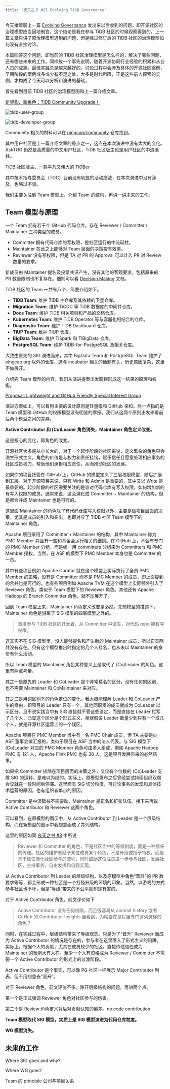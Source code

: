 ```yaml
---
title: '夜天之书 #25 Evolving TiDB Governance'
---
```


今天接着聊上一篇 [Evolving Governance](yatennosyo-0018.md) 发出来以后收到的问题，即开源社区的治理模型应当因地制宜，这个结论是我在参与 TiDB 社区的时候观察得到的，上一篇文章只讲了原治理模型遇到的问题，但是经过修订后的 TiDB 社区的治理模型如何没有直接讨论。

本篇回答这个问题，即当前的 TiDB 社区治理模型是怎么样的，解决了哪些问题，还有哪些未来的工作。同样放一个事先说明，随着开源协同行业经验的积累和从业人员的成熟，最佳实践总是越来越好的。讨论过程中会涉及具体的开源社区案例，早期阶段的案例或多或少有不足之处，大多是时代所限，正是这些前人探索的实例，才构成了今天可以分析和演进的基础。

首先看到目前 TiDB 社区的治理模型图和上一篇介绍文章。

[新架构、新角色：TiDB Community Upgrade！](https://pingcap.com/zh/blog/tidb-community-upgrade)

![tidb-user-group](media/tidb-user-group.jpeg)

![tidb-developer-group](media/tidb-developer-group.jpeg)

Community 相关的材料可以在 [pingcap/community](https://github.com/pingcap/community) 仓库找到。

其中用户社区是上一篇介绍文章的重点之一，这点在本次演进中没有太大的变化。AskTUG 仍然是高质量的中文用户社区，TiDB 社区版主也是用户社区的中流砥柱。

[TiDB 社区版主，一群平凡又伟大的 TiDBer](https://asktug.com/t/topic/183426)

其中技术指导委员会（TOC）目前没有明显的活动痕迹，在本次演进中没有涉及，也略过不谈。

我们主要关注到 Team 模型上，介绍 Team 的结构，再讲一讲未来的工作。

## Team 模型与原理

一个 Team 拥有若干个 GitHub 代码仓库，存在 Reviewer / Committer / Maintainer 三种类型的成员。

* Committer 拥有代码仓库的写权限，是社区运行的中流砥柱。
* Maintainer 在此之上能够对 Team 层面的决策投有效票。
* Reviewer 没有写权限，但是 TA 对 PR 的 Approval 可以计入 PR 对 Review 数量的要求。

新成员由 Maintainer 提名及投票共识产生，没有其他的客观要求，包括原来的 PR 数量限制也不复存在。细则可以看 [Decision Making](https://github.com/pingcap/community/blob/33aca41f586b402b1eedb1526e923ac1cf3db90d/teams/README.md#decision-making) 文档。

TiDB 社区的 Team 一共有八个，简要介绍如下。

* **TiDB Team**: 维护 TiDB 主仓库及其依赖的卫星仓库。
* **Migration Team**: 维护 TiCDC 等 TiDB 数据库的中间件仓库。
* **Docs Team**: 维护 TiDB 相关项目和产品的文档仓库。
* **Kubernetes Team**: 维护 TiDB Operator 等与容器化相结合的仓库。
* **Diagnostic Team**: 维护 TiDB Dashboard 仓库。
* **TiUP Team**: 维护 TiUP 仓库。
* **BigData Team**: 维护 TiSpark 和 TiBigData 仓库。
* **PostgreSQL Team**: 维护 TiDB-for-PostgreSQL 及相关仓库。

大致由原先的 SIG 演进而来，其中 BigData Team 和 PostgreSQL Team 维护了 pingcap org 以外的仓库，这与 incubator 相关的话题有关，历史原因复杂，这里不做展开。

介绍完 Team 模型的内容，我们从演进提案出发聊聊形成这一结果的原理和权衡。

[Proposal: Lightweight and GitHub Friendly Special Interest Group](https://github.com/pingcap/community/issues/516)

演进方案如上，可以看到主要的设计原则是轻量级和 GitHub 亲和，后一点指的是 Team 模型和 GitHub 的权限模型没有明显的摩擦。我们从这两个原则出发来看前后两个模型之间的差异。

**Active Contributor 和 (Co)Leader 角色消失，Maintainer 角色定义改变。**

这是核心的变化，即角色的改变。

开源社区大多是从小长大的，对于一个起步阶段的社区来说，定义繁杂的角色只会滋生形式主义。角色的价值是与权力和责任挂钩，赋予信任且愿意处理相应事务的社区成员权力，帮助他们承担相应责任，从而推动社区的发展。

如果你的项目托管在 GitHub 上，GitHub 的模型定义了三层权限模型，随后扩展到五层。对于开源项目来说，只有 Write 和 Admin 是重要的，其中又以 Write 是最重要的。起步阶段的社区需要关注的是谁对代码仓库有写入权限，如何增加新的有写入权限的成员。通常来说，这会演化成 Committer + Maintainer 的结构，但是都合并成 Maintainer 也是可行的。

这里面 Maintainer 的角色除了有代码仓库写入权限以外，主要是做项目层面的决策，尤其是成员的引入和突出，也即对应了 TiDB 社区 Team 模型下的 Maintainer 角色。

Apache 项目采用了 Committer + Maintainer 的结构，其中 Maintainer 称为 PMC Member 并且有一些和基金会运行相关的细则。在 GitHub 上，不会有专门的 PMC Member 分组，而是统一用 committers 分组来为 Committers 和 PMC Member 授权。当然，在 ASF 的模型下 PMC Member 本身也是 Committer 的一员。

其中有些项目例如 Apache Curator 就在这个模型上实际执行了全员 PMC Member 的策略，没有是 Committer 而不是 PMC Member 的成员，即上面提到的合并也是可行的。也有些项目例如 Apache TVM 在这个模型上实际额外引入了 Reviewer 角色，类似于 Team 模型下的 Reviewer 角色。其他还有 Apache Hadoop 的 Branch Committer 角色，就不加展开了。

回到 Team 模型上来，Maintainer 角色定义改变是必然。先前模型的描述下，Maintainer 角色是游离于 SIG 模型的四层模型之外的。

> 重度参与 TiDB 社区的开发者，从 Committer 中诞生，对代码 repo 拥有写权限。

这其实不在 SIG 模型里，没人能够提名和产生新的 Maintainer 成员，所以它实际并没有存在。只有这个模型推出时指定的几个人挂名，也从未以 Maintainer 的身份有什么活动。

所以 Team 模型的 Maintainer 角色某种意义上是取代了 (Co)Leader 的角色。这里有两点考量。

其之一是原先的 Leader 和 CoLeader 是个非常莫名的区分，没有任何的区别，也不需要 Maintainer 和 CoMaintainer 来对应。

其之二是用词区别下的角色定位的变化。我大概能理解 Leader 和 CoLeader 产生的缘由，即项目的 Leader 只有一个，其他同职责的成员就成为 CoLeader 以示区分。且不说实践当中有 SIG 直接就不管这些设定，而是直接在 Leader 栏写了几个人，凸显这个区分是个形式主义，单就假设 Leader 数量少到只有一个或几个人，就是开源社区运营上的一个误区。

Apache 项目在 PMC Member 当中有一名 PMC Chair 成员，但 TA 主要是向 ASF 董事会做汇报的，类似于项目在 ASF 当中的法人代表。与 SIG 模型下 (Co)Leader 对应的 PMC Member 角色可由多人组成，例如 Apache Hadoop PMC 有 121 人，Apache Flink PMC 也有 36 人。这是项目发展带来的必然结果。

如果把 Committer 排除在项目层面的决策之外，又仅有个位数的 (Co)Leader 支撑 SIG 的运转，是难以为继的。实际上，原模型发布之后曾经尝试持续组织双周会议就在一段时间后停滞。这里面有 SIG 切分粒度，可讨论事务的发现和具体技术运营的原因，也有组织者单点的原因。

Committer 是中流砥柱不需要动，Maintainer 是正名和扩张队伍。接下来再说 Active Contributor 和 Reviewer 这两个角色。

可以看到，在原模型的图示中，从 Active Contributor 到 Leader 是一个层级结构，而在新模型的图示中我刻意画成了并列结构。

这里的原因如同 [夜天之书 #8](yatennosyo-0008.md) 中所说

> Reviewer 和 Committer 的角色，不是社区当中的等级制度，而是一种信任的传递。社区的维护者赋予某位成员某个角色，不是升级或授予特权，而是基于信任简化社区参与的流程，同时鼓励这位成员进一步参与社区，发展社区，主持事务，自由发挥和自我实现。

从 Active Contributor 到 Leader 的层级结构，以及原模型中角色“晋升”的 PR 数要求等等，都会形成一种社区是一个打怪升级的环境的印象。当然，以游戏的方式参与社区也不坏，但是“等级”带来的不公平感却是有害的。

对于 Active Contributor 角色，前文评价如下

> Active Contributor 没有任何权限，而且很容易从 commit history 或者 GitHub 的 Contributor Insights 里看到，为啥要在章程里专门罗列这样的角色？

同时，在实践过程中，层级结构带来了等级观念。只是为了“晋升” Reviewer 而成为 Active Contributor 的情况是存在的，参与者在这里落入了形式主义的陷阱。实际上，根据个人的贡献，尤其在成员较少的社区，直接传递信任成为 Maintainer 的案例大有人在。至少一个人有资格成为 Reviewer / Committer 不需要一个 Active Contributor 的形式上的过渡阶段。

Active Contributor 是个事实，可以像 PG 社区一样展示 Major Contributor 列表，但不用刻意去“晋升”。

对于 Reviewer 角色，前文评价不多。除开层级结构的问题，再讲两个点。

第一个是正式强调 Reviewer 角色对社区参与的伤害。

第二个是 Review 角色定义背后对贡献认知的偏差。no code contribution


**Team 模型取代 SIG 模型，实质上是 SIG 模型演进为代码仓库粒度。**

**WG 模型消失。**

## 未来的工作

Where SIG goes and why?

Where WG goes?

Team 的 principle
公司与项目关系

